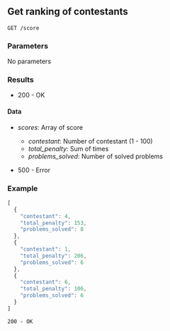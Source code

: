 ## Get ranking of contestants

```
GET /score
```

### Parameters

No parameters
  
### Results

- 200 - OK
#### Data
- *scores*: Array of score
  - *contestant*: Number of contestant (1 - 100)
  - *total_penalty*: Sum of times
  - *problems_solved*: Number of solved problems

- 500 - Error

### Example

```javascript
[
  {
    "contestant": 4,
    "total_penalty": 153,
    "problems_solved": 8
  },
  {
    "contestant": 1,
    "total_penalty": 206,
    "problems_solved": 6
  },
  {
    "contestant": 6,
    "total_penalty": 106,
    "problems_solved": 6
  }
]
```
```
200 - OK
``` 
